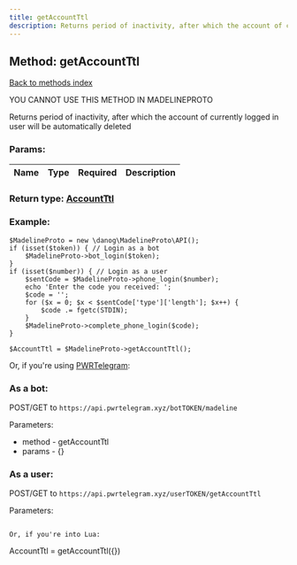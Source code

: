 ```yaml
---
title: getAccountTtl
description: Returns period of inactivity, after which the account of currently logged in user will be automatically deleted
---
```

## Method: getAccountTtl  
[Back to methods index](index.md)


YOU CANNOT USE THIS METHOD IN MADELINEPROTO


Returns period of inactivity, after which the account of currently logged in user will be automatically deleted

### Params:

| Name     |    Type       | Required | Description |
|----------|:-------------:|:--------:|------------:|


### Return type: [AccountTtl](../types/AccountTtl.md)

### Example:


```
$MadelineProto = new \danog\MadelineProto\API();
if (isset($token)) { // Login as a bot
    $MadelineProto->bot_login($token);
}
if (isset($number)) { // Login as a user
    $sentCode = $MadelineProto->phone_login($number);
    echo 'Enter the code you received: ';
    $code = '';
    for ($x = 0; $x < $sentCode['type']['length']; $x++) {
        $code .= fgetc(STDIN);
    }
    $MadelineProto->complete_phone_login($code);
}

$AccountTtl = $MadelineProto->getAccountTtl();
```

Or, if you're using [PWRTelegram](https://pwrtelegram.xyz):

### As a bot:

POST/GET to `https://api.pwrtelegram.xyz/botTOKEN/madeline`

Parameters:

* method - getAccountTtl
* params - {}



### As a user:

POST/GET to `https://api.pwrtelegram.xyz/userTOKEN/getAccountTtl`

Parameters:



```

Or, if you're into Lua:

```
AccountTtl = getAccountTtl({})
```

